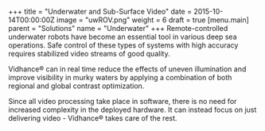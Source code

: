 +++
title = "Underwater and Sub-Surface Video"
date = 2015-10-14T00:00:00Z
image = "uwROV.png"
weight = 6
draft = true
[menu.main]
parent = "Solutions"
name = "Underwater"
+++
Remote-controlled underwater robots have become an essential tool in various deep sea operations. Safe control of these types of systems with high accuracy requires stabilized video streams of good quality.

Vidhance® can in real time reduce the effects of uneven illumination and improve visibility in murky waters by applying a combination of both regional and global contrast optimization.

Since all video processing take place in software, there is no need for increased complexity in the deployed hardware. It can instead focus on just delivering video - Vidhance® takes care of the rest.
